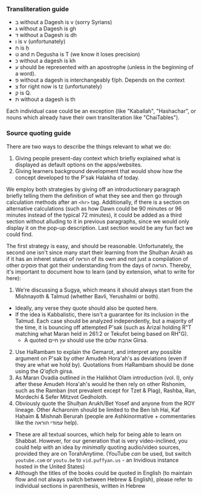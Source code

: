 ### Transliteration guide

- ב without a Dagesh is v (sorry Syrians)
- ג without a Dagesh is gh
- ד without a Dagesh is dh
- ו is v (unfortunately)
- ח is ḥ
- ט and ת Degusha is T (we know it loses precision)
- כ without a dagesh is kh
- ע should be represented with an apostrophe (unless in the beginning of a word).
- פ without a dagesh is interchangeably f/ph. Depends on the context
- צ for right now is tz (unfortunately)
- ק is Q.
- ת without a dagesh is th

Each individual case could be an exception (like "Kaballah", "Hashachar", or nouns which already have their own transliteration like "ChaiTables").

### Source quoting guide

There are two ways to describe the things relevant to what we do:
1. Giving people present-day context which briefly explained what is displayed as default options on the apps/websites.
2. Giving learners background development that would show how the concept developed to the P'sak Halakha of today.

We employ both strategies by giving off an introductionary paragraph briefly telling them the definition of what they see and then go through calculation methods after an `<hr>` tag. Additionally, if there is a section on alternative calculations (such as how Dawn could be 90 minutes or 96 minutes instead of the typical 72 minutes), it could be added as a third section without alluding to it in previous paragraphs, since we would only display it on the pop-up description. Last section would be any fun fact we could find.

The first strategy is easy, and should be reasonable. Unfortunately, the second one isn't since many start their learning from the Shulḥan Arukh as if it has an inheret status of הוראה of its own and not just a compilation of other פוסקים that got their understanding from the days of הוראה. Thereby, it's important to document how to learn (and by extension, what to write for here):
1. We're discussing a Sugya, which means it should always start from the Mishnayoth & Talmud (whether Bavli, Yerushalmi or both).
  - Ideally, any verse they quote should also be quoted here.
  - If the idea is Kabbalistic, there isn't a guarantee for its inclusion in the Talmud. Each case should be analyzed independently, but a majority of the time, it is bouncing off attempted P'sak (such as Arizal holding R"T matching what Maran held in 261:2 or Tekufot being based on RH"G).
    - A quoted עץ חיים should use the אהבת שלום Girsa.
2. Use HaRambam to explain the Gemarot, and interpret any possible argument on P'sak by other Amudeh Hora'ah's as deviations (even if they are what we hold by). Quotations from HaRambam should be done using the *Q'afich* girsa.
3. As Maran Ovadia outlined in the Halikhot Olam introduction (vol. I), only after these Amudeh Hora'ah's would he then rely on other Rishonim, such as the Ramban (not prevalent except for Tzet & Plag), Rashba, Ran, Mordechi & Sefer Mitzvot Gedholoth.
3. Obviously quote the Shulḥan Arukh/Bet Yosef and anyone from the ROY lineage. Other Acharonim should be limited to the Ben Ish Hai, Kaf Haḥaim & Mishnah Berurah (people are Ashkinormative + commentaries like the עמודי הוראה help).

- These are all textual sources, which help for being able to learn on Shabbat. However, for our generation that is very video-inclined, you could help with an idea by *minimally* quoting audio/video sources, provided they are on TorahAnytime. (YouTube _can_ be used, but switch `youtube.com` or `youtu.be` to `vid.puffyan.us` - an Invidious instance hosted in the United States)
- Although the titles of the books could be quoted in English (to maintain flow and not always switch between Hebrew & English), please refer to individual sections in parenthesis, written in Hebrew